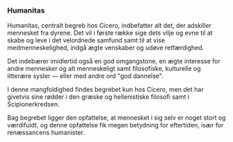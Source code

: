 ### Humanitas


Humanitas, centralt begreb hos Cicero, indbefatter alt det, der adskiller mennesket fra dyrene. Det vil i første række sige dets vilje og evne til at skabe og leve i det velordnede samfund samt til at vise medmenneskelighed, indgå ægte venskaber og udøve retfærdighed.

Det indebærer imidlertid også en god omgangstone, en ægte interesse for andre mennesker og alt menneskeligt samt filosofiske, kulturelle og litterære sysler — eller med andre ord "god dannelse".

I denne mangfoldighed findes begrebet kun hos Cicero, men det har givetvis sine rødder i den græske og hellenistiske filosofi samt i Scipionerkredsen.

Bag begrebet ligger den opfattelse, at mennesket i sig selv er noget stort og værdifuldt, og denne opfattelse fik megen betydning for eftertiden, især for renæssancens humanister.